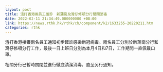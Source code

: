 ```yaml
---
layout: post
title: 渣打香港兩員工確診　新蒲崗及灣仔修頓分行關閉消毒
date: 2022-02-11 21:34:49.000000000 +08:00
link: https://news.rthk.hk/rthk/ch/component/k2/1633255-20220211.htm
categories: rthk
---
```


渣打香港接獲兩名員工通知初步確診感染新冠病毒。兩名員工分別於新蒲崗分行和灣仔修頓分行工作，最後一日上班日分別為本月4日和7日，工作期間一直佩戴口罩。

相關分行已暫時關閉並進行徹底清潔消毒，直至另行通知。

